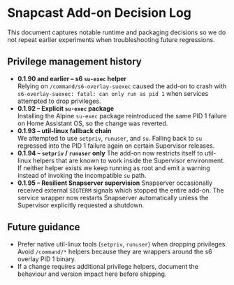 # Snapcast Add-on Decision Log

This document captures notable runtime and packaging decisions so we do not
repeat earlier experiments when troubleshooting future regressions.

## Privilege management history

- **0.1.90 and earlier – s6 `su-exec` helper**  
  Relying on `/command/s6-overlay-suexec` caused the add-on to crash with
  `s6-overlay-suexec: fatal: can only run as pid 1` when services attempted to
  drop privileges.
- **0.1.92 – Explicit `su-exec` package**  
  Installing the Alpine `su-exec` package reintroduced the same PID 1 failure on
  Home Assistant OS, so the change was reverted.
- **0.1.93 – util-linux fallback chain**  
  We attempted to use `setpriv`, `runuser`, and `su`. Falling back to `su`
  regressed into the PID 1 failure again on certain Supervisor releases.
- **0.1.94 – `setpriv` / `runuser` only**
  The add-on now restricts itself to util-linux helpers that are known to work
  inside the Supervisor environment. If neither helper exists we keep running as
  root and emit a warning instead of invoking the incompatible `su` path.
- **0.1.95 – Resilient Snapserver supervision**
  Snapserver occasionally received external `SIGTERM` signals which stopped the
  entire add-on. The service wrapper now restarts Snapserver automatically
  unless the Supervisor explicitly requested a shutdown.

## Future guidance

- Prefer native util-linux tools (`setpriv`, `runuser`) when dropping
  privileges. Avoid `/command/*` helpers because they are wrappers around the
  s6 overlay PID 1 binary.
- If a change requires additional privilege helpers, document the behaviour and
  version impact here before shipping.
